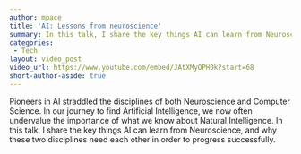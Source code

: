 ```yaml
---
author: mpace
title: 'AI: Lessons from neuroscience'
summary: In this talk, I share the key things AI can learn from Neuroscience, and why these two disciplines need each other in order to progress successfully.
categories:
 - Tech
layout: video_post
video_url: https://www.youtube.com/embed/JAtXMyOPH0k?start=68
short-author-aside: true
---
```


Pioneers in AI straddled the disciplines of both Neuroscience and Computer Science. In our journey to find Artificial Intelligence, we now often undervalue the importance of what we know about Natural Intelligence. In this talk, I share the key things AI can learn from Neuroscience, and why these two disciplines need each other in order to progress successfully.
